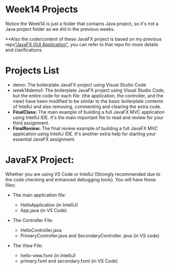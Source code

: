 # Week14 Projects
Notice the Week14 is just a folder that contains Java project, so it's not a Java project folder as we did in the previous weeks.

**Also the code/content of these JavaFX project is based on my previous repo["JavaFX GUI Application"](https://github.com/anmarjarjees/java-gui-javafx), you can refer to that repo for more details and clarifications. 

# Projects List
- demo: The boilerplate JavaFX project using Visual Studio Code
- week14demo1: The boilerplate JavaFX project using Visual Studio Code, but the entire code for each file: (the application, the controller, and the view) have been modified to be similar to the basic boilerplate contents of IntelliJ and also removing, commenting and clearing the extra code.
- **FinalClass:** The main example of building a full JavaFX MVC application using IntelliJ IDE. It's the main important file to read and review for your third assignment.  
- **FinalReview:**  The final review example of building a full JavaFX MVC application using IntelliJ IDE. It's another extra help for starting your essential JavaFX assignment.

# JavaFX Project:
Whether you are using VS Code or IntelliJ (Strongly recommended due to the code checking and enhanced debugging tools). You will have these files:
- The main application file:
    - HelloApplication (in IntelliJ)
    - App.java (in VS Code)
    
- The Controller File:
    - HelloController.java
    - PrimaryController.java and SecondaryController. java (in VS code)

- The View File:
    - hello-view.fxml (in IntelliJ)
    - primary.fxml and secondary.fxml (in VS Code)

#